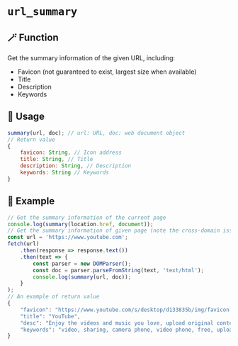 # `url_summary`

## 🪄 Function

Get the summary information of the given URL, including:

- Favicon (not guaranteed to exist, largest size when available)
- Title
- Description
- Keywords

## 📖 Usage

```javascript
summary(url, doc); // url: URL, doc: web document object
// Return value
{
    favicon: String, // Icon address
    title: String, // Title
    description: String, // Description
    keywords: String // Keywords
}
```

## 🍻 Example

```javascript
// Get the summary information of the current page
console.log(summary(location.href, document));
// Get the summary information of given page (note the cross-domain issue)
const url = 'https://www.youtube.com';
fetch(url)
    .then(response => response.text())
    .then(text => {
        const parser = new DOMParser();
        const doc = parser.parseFromString(text, 'text/html');
        console.log(summary(url, doc));
    }
);
// An example of return value
{
    "favicon": "https://www.youtube.com/s/desktop/d133835b/img/favicon.ico",
    "title": "YouTube",
    "desc": "Enjoy the videos and music you love, upload original content, and share it all with friends, family, and the world on YouTube.",
    "keywords": "video, sharing, camera phone, video phone, free, upload"
}
```
